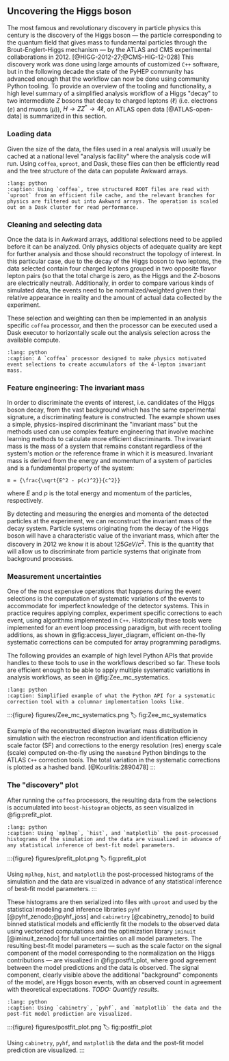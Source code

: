 ## Uncovering the Higgs boson

<!-- **TODO: Add overview of an analysis the recovers the Higgs in data**

_We can use a simplified Higgs boson analysis as an example.
This can be done either by using old open data as in AGC $H \to ZZ^*$ example ([notebook](https://agc.readthedocs.io/en/latest/atlas-open-data-hzz/HZZ_analysis_pipeline.html#ATLAS-Open-Data-H\rightarrow-ZZ^\star-with-ServiceX,-coffea,-cabinetry-&-pyhf)) or by using recent PHYSLITE Open Data.
**PHYSLITE Open Data have NOT been released by ATLAS yet.**_

_We should pedagogically introduce the Higgs boson and its decay to Z bosons and eventually leptons.
Additionally, we should talk about the backgrounds, which in this case originate from the simultaneous production of two Z boson that each one decays to a pair of same-flavour opposite-sign leptons.
Additionally, backgrounds could be induced by jets faking leptons, thus processes as Z+jets or $t\bar{t}$ production can contribute as well._

We need to stick only to the Z->ee decay if we want to use the python-ported EGamma CP tools.-->

The most famous and revolutionary discovery in particle physics this century is the discovery of the Higgs boson &mdash; the particle corresponding to the quantum field that gives mass to fundamental particles through the Brout-Englert-Higgs mechanism &mdash; by the ATLAS and CMS experimental collaborations in 2012. [@HIGG-2012-27;@CMS-HIG-12-028]
This discovery work was done using large amounts of customized `C++` software, but in the following decade the state of the PyHEP community has advanced enough that the workflow can now be done using community Python tooling.
To provide an overview of the tooling and functionality, a high level summary of a simplified analysis workflow of a Higgs "decay" to two intermediate $Z$ bosons that decay to charged leptons $(\ell)$ (i.e. electrons ($e$) and muons ($\mu$)), $H \to Z Z^{*} \to 4 \ell$, on ATLAS open data [@ATLAS-open-data] is summarized in this section.

### Loading data

<!-- _`uproot` and `awkward` usage to load particle physics data into jagged arrays_ -->

Given the size of the data, the files used in a real analysis will usually be cached at a national level "analysis facility" where the analysis code will run.
Using `coffea`, `uproot`, and Dask, these files can then be efficiently read and the tree structure of the data can populate Awkward arrays.

<!-- https://mystmd.org/guide/directives#directive-include -->
```{include} code/read.py
:lang: python
:caption: Using `coffea`, tree structured ROOT files are read with `uproot` from an efficient file cache, and the relevant branches for physics are filtered out into Awkward arrays. The operation is scaled out on a Dask cluster for read performance.
```

### Cleaning and selecting data

<!-- _If we start from PHYSLITE data one needs to apply some lepton quality criteria (e.g. ID, isolation, etc.).
AGC data will be probably cleaned already but we can still describe.
Data selection refers to something like 4 leptons that have the same flavour in pairs and each pair has sum of charge 0.
This selection will reflect the decay channel described above._ -->

Once the data is in Awkward arrays, additional selections need to be applied before it can be analyzed.
Only physics objects of adequate quality are kept for further analysis and those should reconstruct the topology of interest.
In this particular case, due to the decay of the Higgs boson to two leptons, the data selected contain four charged leptons grouped in two opposite flavor lepton pairs (so that the total charge is zero, as the Higgs and the $Z$-bosons are electrically neutral).
Additionally, in order to compare various kinds of simulated data, the events need to be normalized/weighted given their relative appearance in reality and the amount of actual data collected by the experiment.

<!-- VK: re-write this as we will use the Dask internal coffea version and the processor is not needed. -->
These selection and weighting can then be implemented in an analysis specific `coffea` processor, and then the processor can be executed used a Dask executor to horizontally scale out the analysis selection across the available compute.

```{include} code/coffea.py
:lang: python
:caption: A `coffea` processor designed to make physics motivated event selections to create accumulators of the 4-lepton invariant mass.
```

### Feature engineering: The invariant mass

In order to discriminate the events of interest, i.e. candidates of the Higgs boson decay, from the vast background which has the same experimental signature, a discriminating feature is constructed.
The example shown uses a simple, physics-inspired discriminant the "invariant mass" but the methods used can use complex feature engineering that involve machine learning methods to calculate more efficient discriminants.
The invariant mass is the mass of a system that remains constant regardless of the system's motion or the reference frame in which it is measured. Invariant mass is derived from the energy and momentum of a system of particles and is a fundamental property of the system:
```{math}
m = {\frac{\sqrt{E^2 - p(c)^2}}{c^2}}
```
where $E$ and $p$ is the total energy and momentum of the particles, respectively.

By detecting and measuring the energies and momenta of the detected particles at the experiment, we can reconstruct the invariant mass of the decay system. Particle systems originating from the decay of the Higgs boson will have a characteristic value of the invariant mass, which after the discovery in 2012 we know it is about 125$GeV/c^2$.
This is the quantity that will allow us to discriminate from particle systems that originate from background processes.

### Measurement uncertainties

<!-- _Here we can introduce the notion of experimental systematic uncertainties to account for imperfect knowledge of the ATLAS detector.
This is the time to talk about how we used `nanobind` to port legacy C++ tools in Python._

_We need to think how to demonstrate that.
It might only makes sense if we start from PHYSLITE data but I am not so sure...
To simplify things we can show nominal plus and up and a down variation.
This will look like three histograms as Matthias has showed in the [Zee_demo.ipynb](https://gitlab.cern.ch/gstark/pycolumnarprototype/-/blob/py_el_tool_test/Zee_demo.ipynb)._ -->

One of the most expensive operations that happens during the event selections is the computation of systematic variations of the events to accommodate for imperfect knowledge of the detector systems.
This in practice requires applying complex, experiment specific corrections to each event, using algorithms implemented in `C++`.
Historically these tools were implemented for an event loop processing paradigm, but with recent tooling additions, as shown in @fig:access_layer_diagram, efficient on-the-fly systematic corrections can be computed for array programming paradigms.

The following provides an example of high level Python APIs that provide handles to these tools to use in the workflows described so far.
These tools are efficient enough to be able to apply multiple systematic variations in analysis workflows, as seen in @fig:Zee_mc_systematics.

```{include} code/corrections.py
:lang: python
:caption: Simplified example of what the Python API for a systematic correction tool with a columnar implementation looks like.
```

:::{figure} figures/Zee_mc_systematics.png
:label: fig:Zee_mc_systematics

Example of the reconstructed dilepton invariant mass distribution in simulation with the electron reconstruction and identification efficiency scale factor (SF) and corrections to the energy resolution (res) energy scale (scale) computed on-the-fly using the `nanobind` Python bindings to the ATLAS `C++` correction tools.
The total variation in the systematic corrections is plotted as a hashed band. [@Kourlitis:2890478]
:::

<!-- ### Feature engineering

_This is a fancy term for calculating the 4-lepton invariant mass which will be used as a discriminant.
We can briefly expand on the usage of ML techniques to calculate more convolved discriminants in complex realistic analyses._ -->

### The "discovery" plot

<!-- _Here we show the m(4l) distribution.

_In order to plot different physics processes we need to properly weight them.
I don't think worths spending time on this on the text though._

_Could we do some basic statistics with `pyhf`?_

_The point here is that signal is apparent on top of background._ -->

After running the `coffea` processors, the resulting data from the selections is accumulated into `boost-histogram` objects, as seen visualized in @fig:prefit_plot.


```{include} code/prefit_plot.py
:lang: python
:caption: Using `mplhep`, `hist`, and `matplotlib` the post-processed histograms of the simulation and the data are visualized in advance of any statistical inference of best-fit model parameters.
```

:::{figure} figures/prefit_plot.png
:label: fig:prefit_plot

Using `mplhep`, `hist`, and `matplotlib` the post-processed histograms of the simulation and the data are visualized in advance of any statistical inference of best-fit model parameters.
:::

These histograms are then serialized into files with `uproot` and used by the statistical modeling and inference libraries `pyhf` [@pyhf_zenodo;@pyhf_joss] and `cabinetry` [@cabinetry_zenodo] to build binned statistical models and efficiently fit the models to the observed data using vectorized computations and the optimization library `iminuit` [@iminuit_zenodo] for full uncertainties on all model parameters.
The resulting best-fit model parameters &mdash; such as the scale factor on the signal component of the model corresponding to the normalization on the Higgs contributions &mdash; are visualized in @fig:postfit_plot, where good agreement between the model predictions and the data is observed.
The signal component, clearly visible above the additional "background" components of the model, are Higgs boson events, with an observed count in agreement with theoretical expectations.
_TODO: Quantify results._

```{include} code/postfit_plot.py
:lang: python
:caption: Using `cabinetry`, `pyhf`, and `matplotlib` the data and the post-fit model prediction are visualized.
```

:::{figure} figures/postfit_plot.png
:label: fig:postfit_plot

Using `cabinetry`, `pyhf`, and `matplotlib` the data and the post-fit model prediction are visualized.
:::

<!-- ### Scaling out

_Here we can talk about how scaling using `dask` can help us reduce the time to insight.
I think we can use some outcomes of the recent 200Gbps challenge if we cannot run this ourselves.
Although we could get something to run on from Alex H._ -->

<!-- Cut this now and come back to it later. -->
